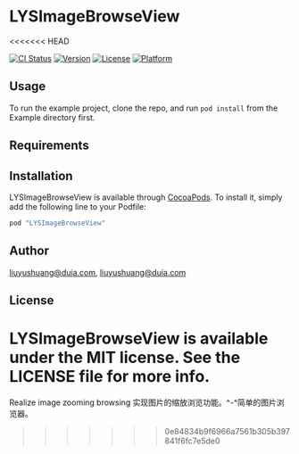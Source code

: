 # LYSImageBrowseView
<<<<<<< HEAD

[![CI Status](http://img.shields.io/travis/liuyushuang@duia.com/LYSImageBrowseView.svg?style=flat)](https://travis-ci.org/liuyushuang@duia.com/LYSImageBrowseView)
[![Version](https://img.shields.io/cocoapods/v/LYSImageBrowseView.svg?style=flat)](http://cocoapods.org/pods/LYSImageBrowseView)
[![License](https://img.shields.io/cocoapods/l/LYSImageBrowseView.svg?style=flat)](http://cocoapods.org/pods/LYSImageBrowseView)
[![Platform](https://img.shields.io/cocoapods/p/LYSImageBrowseView.svg?style=flat)](http://cocoapods.org/pods/LYSImageBrowseView)

## Usage

To run the example project, clone the repo, and run `pod install` from the Example directory first.

## Requirements

## Installation

LYSImageBrowseView is available through [CocoaPods](http://cocoapods.org). To install
it, simply add the following line to your Podfile:

```ruby
pod "LYSImageBrowseView"
```

## Author

liuyushuang@duia.com, liuyushuang@duia.com

## License

LYSImageBrowseView is available under the MIT license. See the LICENSE file for more info.
=======
Realize image zooming browsing
实现图片的缩放浏览功能。^-^简单的图片浏览器。
>>>>>>> 0e84834b9f6966a7561b305b397841f6fc7e5de0

